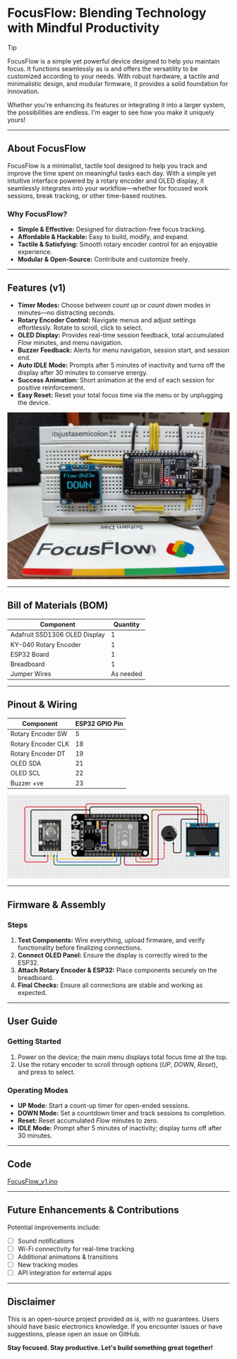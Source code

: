 # FocusFlow: Blending Technology with Mindful Productivity  
> [!TIP]  
> FocusFlow is a simple yet powerful device designed to help you maintain focus. It functions seamlessly as is and offers the versatility to be customized according to your needs. With robust hardware, a tactile and minimalistic design, and modular firmware, it provides a solid foundation for innovation.  
>  
> Whether you're enhancing its features or integrating it into a larger system, the possibilities are endless. I'm eager to see how you make it uniquely yours!  

---

## About FocusFlow  
FocusFlow is a minimalist, tactile tool designed to help you track and improve the time spent on meaningful tasks each day. With a simple yet intuitive interface powered by a rotary encoder and OLED display, it seamlessly integrates into your workflow—whether for focused work sessions, break tracking, or other time-based routines.  

### Why FocusFlow?  
- **Simple & Effective:** Designed for distraction-free focus tracking.  
- **Affordable & Hackable:** Easy to build, modify, and expand.  
- **Tactile & Satisfying:** Smooth rotary encoder control for an enjoyable experience.  
- **Modular & Open-Source:** Contribute and customize freely.  

---

## Features (v1)  
- **Timer Modes:** Choose between *count up* or *count down* modes in minutes—no distracting seconds.  
- **Rotary Encoder Control:** Navigate menus and adjust settings effortlessly. Rotate to scroll, click to select.  
- **OLED Display:** Provides real-time session feedback, total accumulated *Flow* minutes, and menu navigation.  
- **Buzzer Feedback:** Alerts for menu navigation, session start, and session end.  
- **Auto IDLE Mode:** Prompts after 5 minutes of inactivity and turns off the display after 30 minutes to conserve energy.  
- **Success Animation:** Short animation at the end of each session for positive reinforcement.  
- **Easy Reset:** Reset your total focus time via the menu or by unplugging the device.  

![FocusFlow](https://github.com/itsjustasemicolon/focusflow/blob/main/FocusFlow_v1.jpg?raw=true)  

---

## Bill of Materials (BOM)  
| Component                     | Quantity |  
|-------------------------------|----------|  
| Adafruit SSD1306 OLED Display | 1        |  
| KY-040 Rotary Encoder         | 1        |  
| ESP32 Board                   | 1        |  
| Breadboard                    | 1        |  
| Jumper Wires                  | As needed|  

---

## Pinout & Wiring  
| Component            | ESP32 GPIO Pin |  
|----------------------|----------------|  
| Rotary Encoder SW    | 5              |  
| Rotary Encoder CLK   | 18             |  
| Rotary Encoder DT    | 19             |  
| OLED SDA             | 21             |  
| OLED SCL             | 22             |  
| Buzzer +ve           | 23             |  

![Circuit Diagram](https://github.com/itsjustasemicolon/FocusFlow/blob/main/circuitDiagram.png)  

---

## Firmware & Assembly  
### Steps  
1. **Test Components:** Wire everything, upload firmware, and verify functionality before finalizing connections.  
2. **Connect OLED Panel:** Ensure the display is correctly wired to the ESP32.  
3. **Attach Rotary Encoder & ESP32:** Place components securely on the breadboard.  
4. **Final Checks:** Ensure all connections are stable and working as expected.  

---

## User Guide  
### Getting Started  
1. Power on the device; the main menu displays total focus time at the top.  
2. Use the rotary encoder to scroll through options (*UP*, *DOWN*, *Reset*), and press to select.  

### Operating Modes  
- **UP Mode:** Start a count-up timer for open-ended sessions.  
- **DOWN Mode:** Set a countdown timer and track sessions to completion.  
- **Reset:** Reset accumulated *Flow* minutes to zero.  
- **IDLE Mode:** Prompt after 5 minutes of inactivity; display turns off after 30 minutes.  

---

## Code  
[FocusFlow_v1.ino](https://github.com/itsjustasemicolon/FocusFlow/blob/main/FocusFlow_v1.ino)  

---

## Future Enhancements & Contributions  
Potential improvements include:  
- [ ] Sound notifications  
- [ ] Wi-Fi connectivity for real-time tracking  
- [ ] Additional animations & transitions  
- [ ] New tracking modes  
- [ ] API integration for external apps  

---

## Disclaimer  
This is an open-source project provided *as is*, with no guarantees. Users should have basic electronics knowledge. If you encounter issues or have suggestions, please open an issue on GitHub.  

**Stay focused. Stay productive. Let's build something great together!**  
